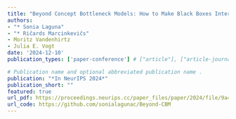 ```yaml
---
title: "Beyond Concept Bottleneck Models: How to Make Black Boxes Intervenable"
authors:
- "* Sonia Laguna"
- "* Ričards Marcinkevičs"
- Moritz Vandenhirtz
- Julia E. Vogt
date: '2024-12-10'
publication_types: ['paper-conference'] # ["article"], ["article-journal"] or ['paper-conference']

# Publication name and optional abbreviated publication name .
publication: "*In NeurIPS 2024*"
publication_short: ""
featured: true
url_pdf: https://proceedings.neurips.cc/paper_files/paper/2024/file/9a439efaa34fe37177eba00737624824-Paper-Conference.pdf
url_code: https://github.com/sonialagunac/Beyond-CBM
---
```


